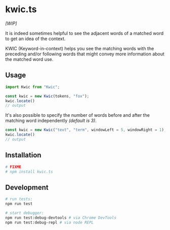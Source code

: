 # kwic.ts

*[WIP]*

It is indeed sometimes helpful to see the adjacent words of a matched word to
get an idea of the context.

KWIC (Keyword-in-context) helps you see the
matching words with the preceding and/or following words that might convey more
information about the matched word use.

## Usage

```js
import Kwic from "Kwic";

const kwic = new Kwic(tokens, "fox");
kwic.locate()
// output
```

It's also possible to specify the number of words before and after the matching
word independently *(default is 3)*.

```js
const kwic = new Kwic("text", "term", windowLeft = 5, windowRight = 1);
kwic.locate()
// output
```

## Installation

```bash
# FIXME
# npm install kwic.ts
```

## Development

```bash
# run tests:
npm run test

# start debugger:
npm run test:debug-devtools # via Chrome DevTools
npm run test:debug-repl # via node REPL
```
